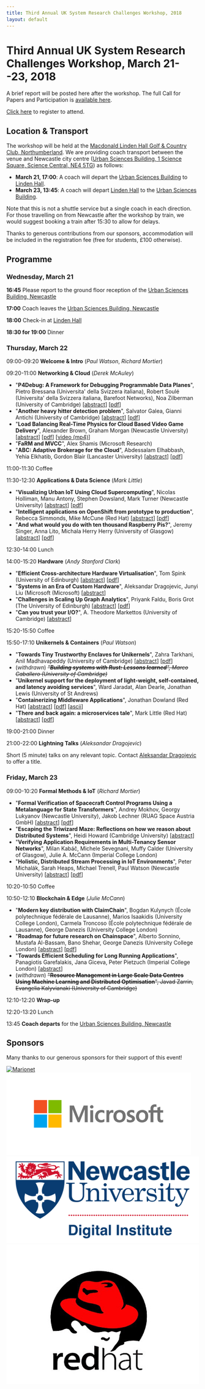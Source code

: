 ```yaml
---
title: Third Annual UK System Research Challenges Workshop, 2018
layout: default
---
```


# Third Annual UK System Research Challenges Workshop, March 21--23, 2018

A brief report will be posted here after the workshop. The full Call for Papers
and Participation is [available here](cfp).

[Click
here](https://webstore.ncl.ac.uk/conferences-and-events/-conferences-events/faculty-of-science-agriculture-engineering/digital-institute/third-annual-uk-systems-research-challenges-workshop)
to register to attend.

## Location & Transport

The workshop will be held at the [Macdonald Linden Hall Golf & Country Club,
Northumberland][venue]. We are providing coach transport between the venue and
Newcastle city centre ([Urban Sciences Building, 1 Science Square, Science
Central, NE4 5TG][ncl]) as follows:
  - **March 21, 17:00**: A coach will depart the [Urban Sciences Building][ncl]
    to [Linden Hall][venue].
  - **March 23, 13:45**: A coach will depart [Linden Hall][venue] to the [Urban
    Sciences Building][ncl].

Note that this is not a shuttle service but a single coach in each direction.
For those travelling on from Newcastle after the workshop by train, we would
suggest booking a train after 15:30 to allow for delays.

Thanks to generous contributions from our sponsors, accommodation will be
included in the registration fee (free for students, £100 otherwise).

[venue]: http://www.macdonaldhotels.co.uk/our-hotels/macdonald-linden-hall-golf-country-club/
[ncl]: https://goo.gl/maps/4wEvgUFHr6L2

## Programme

### Wednesday, March 21

**16:45** Please report to the ground floor reception of the [Urban Sciences
Building, Newcastle][ncl]

**17:00** Coach leaves the [Urban Sciences Building, Newcastle][ncl]

**18:00** Check-in at [Linden Hall][venue]

**18:30 for 19:00** Dinner

### Thursday, March 22

09:00-09:20 **Welcome & Intro** (_Paul Watson_, _Richard Mortier_)

09:20-11:00 **Networking & Cloud** (_Derek McAuley_)
- "**P4Debug: A Framework for Debugging Programmable Data Planes**", Pietro
  Bressana (Universita' della Svizzera italiana), Robert Soulé (Universita'
  della Svizzera italiana, Barefoot Networks), Noa Zilberman (University of
  Cambridge)
  [[abstract](11-bressana-p4debug.txt)]
  [[pdf](11-bressana-p4debug.pdf)]
- "**Another heavy hitter detection problem**", Salvator Galea, Gianni Antichi
  (University of Cambridge)
  [[abstract](12-galea-heavyhitters.txt)]
  [[pdf](12-galea-heavyhitters.pdf)]
- "**Load Balancing Real-Time Physics for Cloud Based Video Game Delivery**",
  Alexander Brown, Graham Morgan (Newcastle University)
  [[abstract](13-brown-physics.txt)]
  [[pdf](13-brown-physics.pdf)]
  [[video (mp4)](13-brown-physics.mp4)]
- "**FaRM and MVCC**", Alex Shamis (Microsoft Research)
- "**ABC: Adaptive Brokerage for the Cloud**", Abdessalam Elhabbash, Yehia
  Elkhatib, Gordon Blair (Lancaster University)
  [[abstract](15-elhabbash-abc.txt)]
  [[pdf](15-elhabbash-abc.pdf)]

11:00-11:30 Coffee

11:30-12:30 **Applications & Data Science** (_Mark Little_)
- "**Visualizing Urban IoT Using Cloud Supercomputing**", Nicolas Holliman, Manu
  Antony, Stephen Dowsland, Mark Turner (Newcastle University)
  [[abstract](21-dowsland-visualising.txt)]
  [[pdf](21-dowsland-visualising.pdf)]
- "**Intelligent applications on OpenShift from prototype to production**",
  Rebecca Simmonds, Mike McCune (Red Hat)
  [[abstract](22-simmonds-openshift.txt)]
  [[pdf](22-simmonds-openshift.pdf)]
- "**And what would you do with ten thousand Raspberry Pis?**", Jeremy Singer,
  Anna Lito, Michala Herry Herry (University of Glasgow)
  [[abstract](23-herry-fruit.txt)]
  [[pdf](23-herry-fruit.pdf)]

12:30-14:00 Lunch

14:00-15:20 **Hardware** (_Andy Stanford Clark_)
- "**Efficient Cross-architecture Hardware Virtualisation**", Tom Spink
  (University of Edinburgh)
  [[abstract](31-spink-crossvirt.txt)]
  [[pdf](31-spink-crossvirt.pdf)]
- "**Systems in an Era of Custom Hardware**", Aleksandar Dragojevic, Junyi Liu
  (Microsoft (Microsoft)
  [[abstract](32-dragojevic-customhw.txt)]
- "**Challenges in Scaling Up Graph Analytics**", Priyank Faldu, Boris Grot (The
  University of Edinburgh)
  [[abstract](33-faldu-graphanal.txt)]
  [[pdf](33-faldu-graphanal.pdf)]
- "**Can you trust your I/O?**", A. Theodore Markettos (University of Cambridge)
  [[abstract](34-markettos-trustio.txt)]

15:20-15:50 Coffee

15:50-17:10 **Unikernels & Containers** (_Paul Watson_)
- "**Towards Tiny Trustworthy Enclaves for Unikernels**", Zahra Tarkhani, Anil
  Madhavapeddy (University of Cambridge)
  [[abstract](41-tarkhani-enclaves.txt)]
  [[pdf](41-tarkhani-enclaves.pdf)]
- (_withdrawn_) ~~_"**Building systems with Rust: Lessons learned**", Marco
  Caballero (University of Cambridge)_~~
- "**Unikernel support for the deployment of light-weight, self-contained, and
  latency avoiding services**", Ward Jaradat, Alan Dearle, Jonathan Lewis
  (University of St Andrews)
- "**Containerizing Middleware Applications**", Jonathan Dowland (Red Hat)
  [[abstract](43-dowland-middleware.txt)]
  [[pdf](43-dowland-middleware.pdf)]
  [[ascii](43-dowland-middleware-ascii.txt)]
- "**There and back again: a microservices tale**", Mark Little (Red Hat)
  [[abstract](44-little-microservices.txt)]
  [[pdf](44-little-microservices.pdf)]

19:00-21:00 Dinner

21:00-22:00 **Lightning Talks** (_Aleksandar Dragojevic_)

Short (5 minute) talks on any relevant topic. Contact [Aleksandar Dragojevic][aleks] to offer a title.

[aleks]: mailto:alekd@microsoft.com

### Friday, March 23

09:00-10:20 **Formal Methods & IoT** (_Richard Mortier_)
- "**Formal Verification of Spacecraft Control Programs Using a Metalanguage for
  State Transformers**", Andrey Mokhov, Georgy Lukyanov (Newcastle University),
  Jakob Lechner (RUAG Space Austria GmbH)
  [[abstract](51-lukyanov-redfin.txt)]
  [[pdf](51-lukyanov-redfin.pdf)]
- "**Escaping the Triwizard Maze: Reflections on how we reason about
  Distributed Systems**", Heidi Howard (Cambridge University)
  [[abstract](52-howard-triwizard.txt)]
- "**Verifying Application Requirements in Multi-Tenancy Sensor Networks**",
  Milan Kabáč, Michele Sevegnani, Muffy Calder (University of Glasgow), Julie A.
  McCann (Imperial College London)
- "**Holistic, Distributed Stream Processing in IoT Environments**", Peter
  Michalák, Sarah Heaps, Michael Trenell, Paul Watson (Newcastle University)
  [[abstract](54-michalak-streams.txt)]
  [[pdf](54-michalak-streams.pdf)]

10:20-10:50 Coffee

10:50-12:10 **Blockchain & Edge** (_Julie McCann_)
- "**Modern key distribution with ClaimChain**", Bogdan Kulynych (École
  polytechnique fédérale de Lausanne), Marios Isaakidis (University College
  London), Carmela Troncoso (École polytechnique fédérale de Lausanne), George
  Danezis (University College London)
- "**Roadmap for future research on Chainspace**", Alberto Sonnino, Mustafa
  Al-Bassam, Bano Shehar, George Danezis (University College London)
  [[abstract](62-sonnino-chainspace.txt)]
  [[pdf](62-sonnino-chainspace.pdf)]
- "**Towards Efficient Scheduling for Long Running Applications**", Panagiotis
  Garefalakis, Jana Giceva, Peter Pietzuch (Imperial College London)
  [[abstract](63-garefalakis-scheduling.txt)]
- (_withdrawn_) ~~"**Resource Management in Large Scale Data Centres Using
  Machine Learning and Distributed Optimisation**", Javad Zarrin, Evangelia
  Kalyvianaki (University of Cambridge)~~

12:10-12:20 **Wrap-up**

12:20-13:20 Lunch

13:45 **Coach departs** for the [Urban Sciences Building, Newcastle][ncl]

## Sponsors

Many thanks to our generous sponsors for their support of this event!

[![Marionet](https://manycore.org.uk/marionet_logo.png)][marionet]
[![Microsoft](/images/microsoft.png)][msft]
[![Newcastle University Digital Institute](/images/newcastle-di.png)][newcastle]
[![Red Hat](/images/redhat.png)][redhat]

[newcastle]: http://www.ncl.ac.uk/digitalinstitute/
[redhat]: https://www.redhat.com/en
[msft]: https://www.microsoft.com/en-us/research/lab/microsoft-research-cambridge/
[marionet]: https://manycore.org.uk

